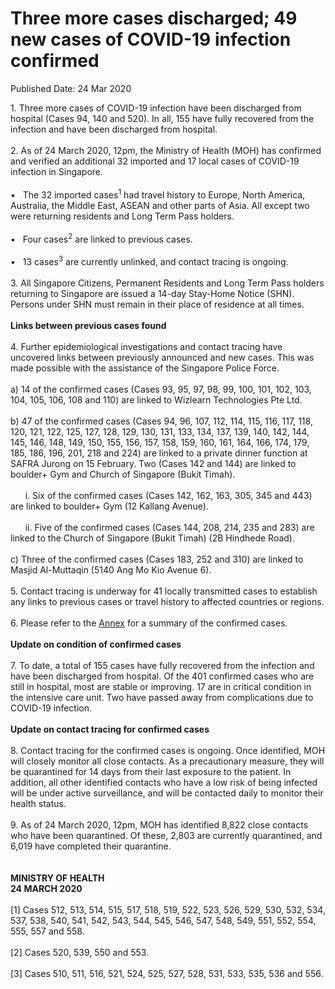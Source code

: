 <html>
    <meta http-equiv="Content-Type" content="text/html; charset=utf-8"/>
    <meta charset="utf-8"/>
    <title>Three more cases discharged; 49 new cases of COVID-19 infection confirmed</title>
    <body><h1>Three more cases discharged; 49 new cases of COVID-19 infection confirmed</h1>
    <p>Published Date: 24 Mar 2020</p> 1. Three more cases of COVID-19 infection have been discharged from hospital (Cases 94, 140 and 520). In all, 155 have fully recovered from the infection and have been discharged from hospital. 
<br>
<br>2. As of 24 March 2020, 12pm, the Ministry of Health (MOH) has confirmed and verified an additional 32 imported and 17 local cases of COVID-19 infection in Singapore.
<br>
<br>•&nbsp;&nbsp; The 32 imported cases<sup>1</sup> had travel history to Europe, North America, Australia, the Middle East, ASEAN and other parts of Asia. All except two were returning residents and Long Term Pass holders.
<br>
<br>•&nbsp;&nbsp; Four cases<sup>2</sup> are linked to previous cases.
<br>
<br>•&nbsp;&nbsp; 13 cases<sup>3</sup> are currently unlinked, and contact tracing is ongoing. 
<br>
<br>3. All Singapore Citizens, Permanent Residents and Long Term Pass holders returning to Singapore are issued a 14-day Stay-Home Notice (SHN). Persons under SHN must remain in their place of residence at all times. 
<br>
<br><strong>Links between previous cases found
</strong><br>
<br>4. Further epidemiological investigations and contact tracing have uncovered links between previously announced and new cases. This was made possible with the assistance of the Singapore Police Force.
<br>
<br>a) 14 of the confirmed cases (Cases 93, 95, 97, 98, 99, 100, 101, 102, 103, 104, 105, 106, 108 and 110) are linked to Wizlearn Technologies Pte Ltd.
<br>
<br>b) 47 of the confirmed cases (Cases 94, 96, 107, 112, 114, 115, 116, 117, 118, 120, 121, 122, 125, 127, 128, 129, 130, 131, 133, 134, 137, 139, 140, 142, 144, 145, 146, 148, 149, 150, 155, 156, 157, 158, 159, 160, 161, 164, 166, 174, 179, 185, 186, 196, 201, 218 and 224) are linked to a private dinner function at SAFRA Jurong on 15 February. Two (Cases 142 and 144) are linked to boulder+ Gym and Church of Singapore (Bukit Timah).
<br>
<br>&nbsp;&nbsp;&nbsp;&nbsp;&nbsp; i. Six  of the confirmed cases (Cases 142, 162, 163, 305, 345 and 443) are linked to boulder+ Gym (12 Kallang Avenue).
<br>
<br>&nbsp;&nbsp;&nbsp;&nbsp;&nbsp; ii. Five  of the confirmed cases (Cases 144, 208, 214, 235 and 283) are linked to the Church of Singapore (Bukit Timah) (2B Hindhede Road). 
<br>
<br>c) Three  of the confirmed cases (Cases 183, 252 and 310) are linked to Masjid Al-Muttaqin (5140 Ang Mo Kio Avenue 6).
<br>
<br>5. Contact tracing is underway for 41 locally transmitted cases to establish any links to previous cases or travel history to affected countries or regions.
<br>
<br>6. Please refer to the <a title="Annex" href="/docs/librariesprovider5/default-document-library/annex-(24-march).pdf?sfvrsn=a6eaed9f_0">Annex</a>&nbsp;for a summary of the confirmed cases. 
<br>
<br><strong>Update on condition of confirmed cases
</strong><br>
<br>7. To date, a total of 155 cases have fully recovered from the infection and have been discharged from hospital. Of the 401 confirmed cases who are still in hospital, most are stable or improving. 17 are in critical condition in the intensive care unit. Two have passed away from complications due to COVID-19 infection. 
<br>
<br><strong>Update on contact tracing for confirmed cases 
</strong><br>
<br>8. Contact tracing for the confirmed cases is ongoing. Once identified, MOH will closely monitor all close contacts. As a precautionary measure, they will be quarantined for 14 days from their last exposure to the patient. In addition, all other identified contacts who have a low risk of being infected will be under active surveillance, and will be contacted daily to monitor their health status. 
<br>
<br>9. As of 24 March 2020, 12pm, MOH has identified 8,822 close contacts who have been quarantined. Of these, 2,803 are currently quarantined, and 6,019 have completed their quarantine. 
<br>
<br>
<br><strong>MINISTRY OF HEALTH
<br>24 MARCH 2020
<br><br></strong>[1] Cases 512, 513, 514, 515, 517, 518, 519, 522, 523, 526, 529, 530, 532, 534, 537, 538, 540, 541, 542, 543, 544, 545, 546, 547, 548, 549, 551, 552, 554, 555, 557 and 558.<br><br>[2] Cases 520, 539, 550 and 553.<br><br>[3] Cases 510, 511, 516, 521, 524, 525, 527, 528, 531, 533, 535, 536 and 556.</body>
</html>